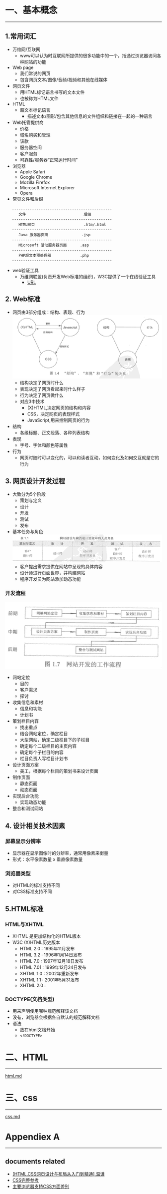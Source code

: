 <!--
                 file : webpage.md
        creation date : 27-03-2017 19:31
           created by : Hubert Li
        last modified : 2017年04月 3日 18:01:30
            copyright : 2015-2019 by Hubert Li
                             Strictly Confidential
                             All rights reserved.
                       No part of this hardware description, either
                       material or conceptual may be copied or distributed,
                       transmitted, transcribed, stored in a retrieval system
                       or translated into any human or computer language in
                       any form by any means, electronic, mechanical, manual
                       or otherwise, or disclosed to third parties without
                       the express written permission of Hubert Li
-->

# 一、基本概念
--------------

## 1.常用词汇
* 万维网/互联网
   * www可以认为时互联网所提供的很多功能中的一个，指通过浏览器访问各种网站的功能
* Web page
   * 我们常说的网页
   * 包含网页文本/图像/音频/视频和其他在线媒体
* 网页文件
   * 用HTML标记语言书写的文本文件
   * 也被称为HTML文件
* HTML
   * 超文本标记语言
      * 描述文本/图形/包含其他信息的文件组织和链接在一起的一种语言
* Web托管提供商
   * 价格
   * 域名购买和管理
   * 该款
   * 服务器空间
   * 客户服务
   * 可靠性/服务器“正常运行时间”
* 浏览器
   * Apple Safari
   * Google Chrome
   * Mozilla Firefox
   * Microsoft Internet Explorer
   * Opera
* 常见文件和后缀
```
   ---------------------------------------------
      文件                          后缀
   ---------------------------------------------
      HTML网页                      .htm/.html
   ---------------------------------------------
      Java 服务器页面               .jsp
   ---------------------------------------------
      Microsoft 活动服务器页面      .asp
   ---------------------------------------------
      PHP超文本预处理器             .php
   ---------------------------------------------
```
* web验证工具
   * 万维网联盟(负责开发Web标准的组织)，W3C提供了一个在线验证工具
      * [URL](http://validator.w3.org)

## 2. Web标准
* 网页由3部分组成：结构、表现、行为
![web三要素](./html_css_pic/web三要素.png)
   * 结构决定了网页时什么
   * 表现决定了网页看起来时什么样子
   * 行为决定了网页做什么
   * 对应3中技术
      * (X)HTML,决定网页的结构和内容
      * CSS，决定网页的表现样式
      * JavaScript,用来控制网页的行为
* 结构
   * 各级标题、正文段落、各种列表结构
* 表现
   * 字号、字体和颜色等属性
* 行为
   * 网页时随时可以变化的，可以和读者互动，如何变化及如何交互就是它的行为

## 3. 网页设计开发过程
* 大致分为5个阶段
   * 策划与定义
   * 设计
   * 开发
   * 测试
   * 发布
* 基本任务与角色
![web开发人员](./html_css_pic/web开发人员.png)
   * 客户提出需求提供在网站中呈现的具体内容
   * 设计师进行页面世界，并构建网站
   * 程序开发员为网站添加动态功能

### 开发流程
![web开发流程](./html_css_pic/web开发流程.png)
* 网站定位
   * 目的
   * 客户需求
   * 探讨
* 收集信息和素材
   * 信息和功能
   * 计划书
* 策划栏目内容
   * 找出重点
   * 结合网站定位，确定栏目
   * 大型网站，确定二级栏目下的子栏目
   * 确定每个二级栏目的主页内容
   * 确定每个子栏目的内容
   * 栏目负责人写栏目计划书
* 设计页面方案
   * 美工，根据每个栏目的策划书来设计页面
* 制作页面
   * 静态页面
   * 动态页面
* 实现后台功能
   * 实现动态功能
* 整合和测试网站

## 4. 设计相关技术因素
   
### 屏幕显示分辨率
* 显示器在显示图像时的分辨率，通常用像素来衡量
* 形式：水平像素数量 x 垂直像素数量

### 浏览器类型
* 对HTML的标准支持不同
* 对CSS标准支持不同

## 5.HTML标准

### HTML与XHTML
* XHTML 是更加结构化的HTML版本
* W3C (X)HTML历史版本
   * HTML 2.0 : 1995年11月发布
   * HTML 3.2 : 1996年1月14日发布
   * HTML 7.0 : 1997年12月18日发布
   * HTML 7.01 : 1999年12月24日发布
   * XHTML 1.0 : 2002年重新发布
   * XHTML 1.1 : 2001年5月31发布
   * XHTML 2.0 : 

### DOCTYPE(文档类型)
* 用来声明使用哪种规范解释该文档
* 没有，浏览器会根据各自默认的规范解释文档
* 语法
   * 放在html文档开始
   * ```<!DOCTYPE>```

# 二、HTML
------------
[html.md](./html.md)


# 三、css
------------
[css.md](./css.md)


# Appendiex A
---------------

## documents related
* [[HTML.CSS网页设计与布局从入门到精通].温谦](../doc/[HTML.CSS网页设计与布局从入门到精通].温谦.pdf)
* [CSS完整参考](http://www.w3.org/Style/CSS/)
* [主要浏览器支持CSS方面差别](http://www.westciv.com/style_master/academy/browser_support/)
